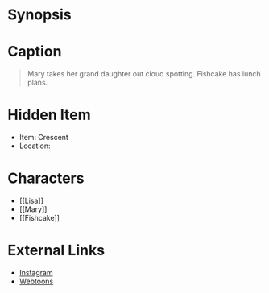 # Synopsis


# Caption
> Mary takes her grand daughter out cloud spotting. Fishcake has lunch plans.

# Hidden Item
* Item: Crescent
* Location: <strike></strike>

# Characters
* [[Lisa]]
* [[Mary]]
* [[Fishcake]]

# External Links
* [Instagram](https://www.instagram.com/p/CRpfRlLjqkp/?igshid=YmMyMTA2M2Y=)
* [Webtoons](https://www.webtoons.com/en/challenge/twistwood-tales/85-cloud-spotting/viewer?title_no=344740&episode_no=91)